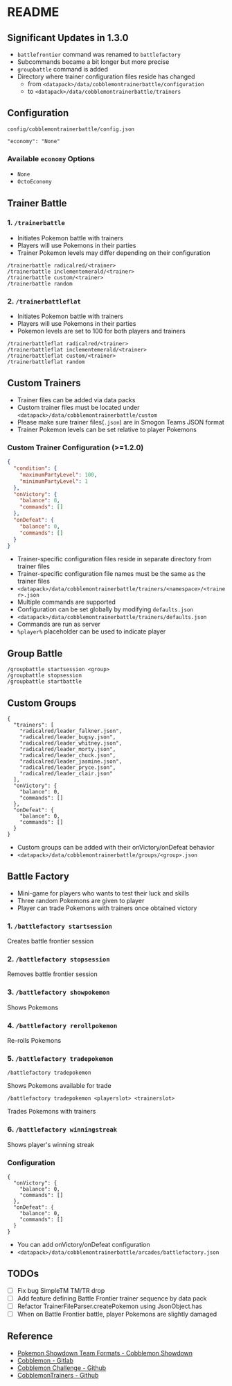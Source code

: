 # README

## Significant Updates in 1.3.0

- `battlefrontier` command was renamed to `battlefactory`
- Subcommands became a bit longer but more precise
- `groupbattle` command is added
- Directory where trainer configuration files reside has changed 
  - from `<datapack>/data/cobblemontrainerbattle/configuration` 
  - to `<datapack>/data/cobblemontrainerbattle/trainers`

## Configuration

`config/cobblemontrainerbattle/config.json`

```
"economy": "None"
```

### Available `economy` Options

- `None`
- `OctoEconomy`

## Trainer Battle

### 1. `/trainerbattle`

- Initiates Pokemon battle with trainers
- Players will use Pokemons in their parties
- Trainer Pokemon levels may differ depending on their configuration

```
/trainerbattle radicalred/<trainer>
/trainerbattle inclementemerald/<trainer>
/trainerbattle custom/<trainer>
/trainerbattle random
```

### 2. `/trainerbattleflat`

- Initiates Pokemon battle with trainers
- Players will use Pokemons in their parties
- Pokemon levels are set to 100 for both players and trainers

```
/trainerbattleflat radicalred/<trainer>
/trainerbattleflat inclementemerald/<trainer>
/trainerbattleflat custom/<trainer>
/trainerbattleflat random
```

## Custom Trainers

- Trainer files can be added via data packs
- Custom trainer files must be located under `<datapack>/data/cobblemontrainerbattle/custom`
- Please make sure trainer files(`.json`) are in Smogon Teams JSON format
- Trainer Pokemon levels can be set relative to player Pokemons

### Custom Trainer Configuration (>=1.2.0)

```json
{
  "condition": {
    "maximumPartyLevel": 100,
    "minimumPartyLevel": 1
  },
  "onVictory": {
    "balance": 0,
    "commands": []
  },
  "onDefeat": {
    "balance": 0,
    "commands": []
  }
}
```

- Trainer-specific configuration files reside in separate directory from trainer files
- Trainer-specific configuration file names must be the same as the trainer files
- `<datapack>/data/cobblemontrainerbattle/trainers/<namespace>/<trainer>.json`
- Multiple commands are supported
- Configuration can be set globally by modifying `defaults.json`
- `<datapack>/data/cobblemontrainerbattle/trainers/defaults.json`
- Commands are run as server
- `%player%` placeholder can be used to indicate player

## Group Battle

```
/groupbattle startsession <group>
/groupbattle stopsession
/groupbattle startbattle
```

## Custom Groups

```
{
  "trainers": [
    "radicalred/leader_falkner.json",
    "radicalred/leader_bugsy.json",
    "radicalred/leader_whitney.json",
    "radicalred/leader_morty.json",
    "radicalred/leader_chuck.json",
    "radicalred/leader_jasmine.json",
    "radicalred/leader_pryce.json",
    "radicalred/leader_clair.json"
  ],
  "onVictory": {
    "balance": 0,
    "commands": []
  },
  "onDefeat": {
    "balance": 0,
    "commands": []
  }
}
```

- Custom groups can be added with their onVictory/onDefeat behavior
- `<datapack>/data/cobblemontrainerbattle/groups/<group>.json`

## Battle Factory

- Mini-game for players who wants to test their luck and skills
- Three random Pokemons are given to player
- Player can trade Pokemons with trainers once obtained victory

### 1. `/battlefactory startsession`

Creates battle frontier session

### 2. `/battlefactory stopsession`

Removes battle frontier session

### 3. `/battlefactory showpokemon`

Shows Pokemons

### 4. `/battlefactory rerollpokemon`

Re-rolls Pokemons

### 5. `/battlefactory tradepokemon`

`/battlefactory tradepokemon`

Shows Pokemons available for trade

`/battlefactory tradepokemon <playerslot> <trainerslot>`

Trades Pokemons with trainers

### 6. `/battlefactory winningstreak`

Shows player's winning streak

### Configuration

```
{
  "onVictory": {
    "balance": 0,
    "commands": []
  },
  "onDefeat": {
    "balance": 0,
    "commands": []
  }
}
```
- You can add onVictory/onDefeat configuration
- `<datapack>/data/cobblemontrainerbattle/arcades/battlefactory.json`

## TODOs

- [ ] Fix bug SimpleTM TM/TR drop
- [ ] Add feature defining Battle Frontier trainer sequence by data pack
- [ ] Refactor TrainerFileParser.createPokemon using JsonObject.has
- [ ] When on Battle Frontier battle, player Pokemons are slightly damaged

## Reference
- [Pokemon Showdown Team Formats - Cobblemon Showdown](https://gitlab.com/cable-mc/cobblemon-showdown/-/blob/master/sim/TEAMS.md#packed-format)
- [Cobblemon - Gitlab](https://gitlab.com/cable-mc/cobblemon)
- [Cobblemon Challenge - Github](https://github.com/TurtleHoarder/Cobblemon-Challenge)
- [CobblemonTrainers - Github](https://github.com/davo899/CobblemonTrainers/tree/main)
